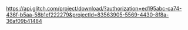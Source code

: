 https://api.glitch.com/project/download/?authorization=ed195abc-ca74-436f-b5aa-58b1ef222279&projectId=83563905-5569-4430-8f8a-36af09b41484
